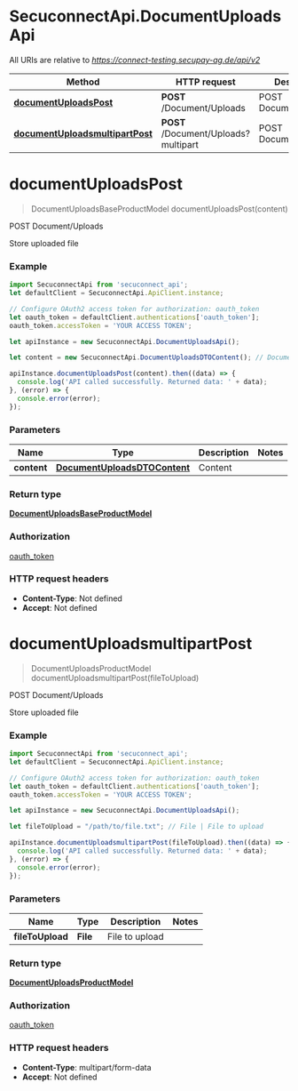 # SecuconnectApi.DocumentUploadsApi

All URIs are relative to *https://connect-testing.secupay-ag.de/api/v2*

Method | HTTP request | Description
------------- | ------------- | -------------
[**documentUploadsPost**](DocumentUploadsApi.md#documentUploadsPost) | **POST** /Document/Uploads | POST Document/Uploads
[**documentUploadsmultipartPost**](DocumentUploadsApi.md#documentUploadsmultipartPost) | **POST** /Document/Uploads?multipart | POST Document/Uploads


<a name="documentUploadsPost"></a>
# **documentUploadsPost**
> DocumentUploadsBaseProductModel documentUploadsPost(content)

POST Document/Uploads

Store uploaded file

### Example
```javascript
import SecuconnectApi from 'secuconnect_api';
let defaultClient = SecuconnectApi.ApiClient.instance;

// Configure OAuth2 access token for authorization: oauth_token
let oauth_token = defaultClient.authentications['oauth_token'];
oauth_token.accessToken = 'YOUR ACCESS TOKEN';

let apiInstance = new SecuconnectApi.DocumentUploadsApi();

let content = new SecuconnectApi.DocumentUploadsDTOContent(); // DocumentUploadsDTOContent | Content

apiInstance.documentUploadsPost(content).then((data) => {
  console.log('API called successfully. Returned data: ' + data);
}, (error) => {
  console.error(error);
});

```

### Parameters

Name | Type | Description  | Notes
------------- | ------------- | ------------- | -------------
 **content** | [**DocumentUploadsDTOContent**](DocumentUploadsDTOContent.md)| Content | 

### Return type

[**DocumentUploadsBaseProductModel**](DocumentUploadsBaseProductModel.md)

### Authorization

[oauth_token](../README.md#oauth_token)

### HTTP request headers

 - **Content-Type**: Not defined
 - **Accept**: Not defined

<a name="documentUploadsmultipartPost"></a>
# **documentUploadsmultipartPost**
> DocumentUploadsProductModel documentUploadsmultipartPost(fileToUpload)

POST Document/Uploads

Store uploaded file

### Example
```javascript
import SecuconnectApi from 'secuconnect_api';
let defaultClient = SecuconnectApi.ApiClient.instance;

// Configure OAuth2 access token for authorization: oauth_token
let oauth_token = defaultClient.authentications['oauth_token'];
oauth_token.accessToken = 'YOUR ACCESS TOKEN';

let apiInstance = new SecuconnectApi.DocumentUploadsApi();

let fileToUpload = "/path/to/file.txt"; // File | File to upload

apiInstance.documentUploadsmultipartPost(fileToUpload).then((data) => {
  console.log('API called successfully. Returned data: ' + data);
}, (error) => {
  console.error(error);
});

```

### Parameters

Name | Type | Description  | Notes
------------- | ------------- | ------------- | -------------
 **fileToUpload** | **File**| File to upload | 

### Return type

[**DocumentUploadsProductModel**](DocumentUploadsProductModel.md)

### Authorization

[oauth_token](../README.md#oauth_token)

### HTTP request headers

 - **Content-Type**: multipart/form-data
 - **Accept**: Not defined

